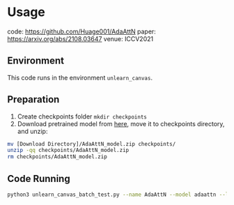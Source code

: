 # Usage

code: https://github.com/Huage001/AdaAttN
paper: https://arxiv.org/abs/2108.03647
venue: ICCV2021

## Environment
This code runs in the environment `unlearn_canvas`.

## Preparation

1. Create checkpoints folder `mkdir checkpoints`
2. Download pretrained model from [here](https://drive.google.com/file/d/1XvpD1eI4JeCBIaW5uwMT6ojF_qlzM_lo/view?usp=sharing), move it to checkpoints directory, and unzip:
```bash
mv [Download Directory]/AdaAttN_model.zip checkpoints/
unzip -qq checkpoints/AdaAttN_model.zip
rm checkpoints/AdaAttN_model.zip
```


## Code Running

```bash
python3 unlearn_canvas_batch_test.py --name AdaAttN --model adaattn --load_size 512 --crop_size 512 --image_encoder_path checkpoints/vgg_normalised.pth --gpu_ids 0 --skip_connection_3 --shallow_layer --output_dir ./eval_results/style_transfer/adaattn/style60/ --img_dir PATH_TO_DATASET_DIR
```